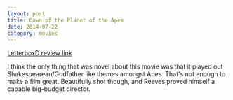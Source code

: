```yaml
---
layout: post
title: Dawn of the Planet of the Apes 
date: 2014-07-22
category: movies
---
```

 
[LetterboxD review link](http://letterboxd.com/samarthbhaskar/film/dawn-of-the-planet-of-the-apes/)

 I think the only thing that was novel about this movie was that it played out Shakespearean/Godfather like themes amongst Apes. That's not enough to make a film great. Beautifully shot though, and Reeves proved himself a capable big-budget director.
